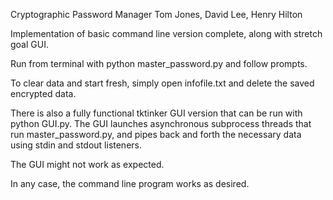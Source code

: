 Cryptographic Password Manager Tom Jones, David Lee, Henry Hilton

Implementation of basic command line version complete, along with stretch goal GUI.

Run from terminal with python master_password.py and follow prompts.

To clear data and start fresh, simply open infofile.txt and delete the saved encrypted data.

There is also a fully functional tktinker GUI version that can be run with python GUI.py. The GUI launches asynchronous subprocess threads that run master_password.py, and pipes back and forth the necessary data using stdin and stdout listeners.

The GUI might not work as expected.

In any case, the command line program works as desired.

